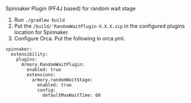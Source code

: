 Spinnaker Plugin (PF4J based) for random wait stage

1) Run `./gradlew build`
2) Put the `/build/'RandomWaitPlugin-X.X.X.zip` in the configured plugins location for Spinnaker.
2) Configure Orca. Put the following in orca.yml.
```
spinnaker:
  extensibility:
    plugins:
      Armory.RandomWaitPlugin:
        enabled: true
        extensions:
          armory.randomWaitStage:
            enabled: true
            config:
              defaultMaxWaitTime: 60
```
